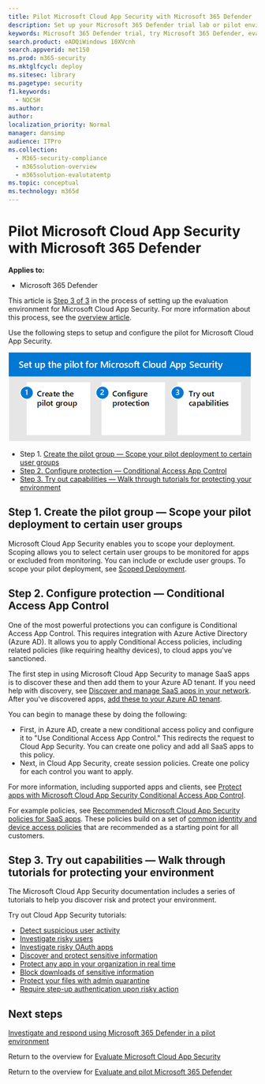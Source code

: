 ```yaml
---
title: Pilot Microsoft Cloud App Security with Microsoft 365 Defender
description: Set up your Microsoft 365 Defender trial lab or pilot environment to try out and experience the security solution designed to protect devices, identity, data, and applications in your organization.
keywords: Microsoft 365 Defender trial, try Microsoft 365 Defender, evaluate Microsoft 365 Defender, Microsoft 365 Defender evaluation lab, Microsoft 365 Defender pilot, cyber security, advanced persistent threat, enterprise security, devices, device, identity, users, data, applications, incidents, automated investigation and remediation, advanced hunting
search.product: eADQiWindows 10XVcnh
search.appverid: met150
ms.prod: m365-security
ms.mktglfcycl: deploy
ms.sitesec: library
ms.pagetype: security
f1.keywords: 
  - NOCSH
ms.author: 
author: 
localization_priority: Normal
manager: dansimp
audience: ITPro
ms.collection: 
  - M365-security-compliance
  - m365solution-overview
  - m365solution-evalutatemtp
ms.topic: conceptual
ms.technology: m365d
---
```


# Pilot Microsoft Cloud App Security with Microsoft 365 Defender


**Applies to:**
- Microsoft 365 Defender

This article is [Step 3 of 3](eval-defender-mcas-overview.md) in the process of setting up the evaluation environment for Microsoft Cloud App Security. For more information about this process, see the [overview article](eval-defender-mcas-overview.md).

Use the following steps to setup and configure the pilot for Microsoft Cloud App Security. 


![Steps for piloting Microsoft Cloud App Security](../../media/defender/m365-defender-mcas-pilot-steps.png)

- Step 1. [Create the pilot group — Scope your pilot deployment to certain user groups](#step-1-create-the-pilot-group--scope-your-pilot-deployment-to-certain-user-groups)
- [Step 2. Configure protection — Conditional Access App Control](#step-2-configure-protection--conditional-access-app-control)
- [Step 3. Try out capabilities — Walk through tutorials for protecting your environment](#step-3-try-out-capabilities--walk-through-tutorials-for-protecting-your-environment) 


## Step 1. Create the pilot group — Scope your pilot deployment to certain user groups

Microsoft Cloud App Security enables you to scope your deployment. Scoping allows you to select certain user groups to be monitored for apps or excluded from monitoring. You can include or exclude user groups. To scope your pilot deployment, see [Scoped Deployment](/cloud-app-security/scoped-deployment).


## Step 2. Configure protection — Conditional Access App Control

One of the most powerful protections you can configure is Conditional Access App Control. This requires integration with Azure Active Directory (Azure AD). It allows you to apply Conditional Access policies, including related policies (like requiring healthy devices), to cloud apps you've sanctioned. 

The first step in using Microsoft Cloud App Security to manage SaaS apps is to discover these and then add them to your Azure AD tenant. If you need help with discovery, see [Discover and manage SaaS apps in your network](/cloud-app-security/tutorial-shadow-it). After you've discovered apps, [add these to your Azure AD tenant](/azure/active-directory/manage-apps/add-application-portal).

You can begin to manage these by doing the following:

- First, in Azure AD, create a new conditional access policy and configure it to "Use Conditional Access App Control." This redirects the request to Cloud App Security. You can create one policy and add all SaaS apps to this policy.
- Next, in Cloud App Security, create session policies. Create one policy for each control you want to apply.

For more information, including supported apps and clients, see [Protect apps with Microsoft Cloud App Security Conditional Access App Control](/cloud-app-security/proxy-intro-aad). 

For example policies, see [Recommended Microsoft Cloud App Security policies for SaaS apps](../office-365-security/mcas-saas-access-policies.md). These policies build on a set of [common identity and device access policies](../office-365-security/microsoft-365-policies-configurations.md) that are recommended as a starting point for all customers. 

## Step 3. Try out capabilities — Walk through tutorials for protecting your environment 

The Microsoft Cloud App Security documentation includes a series of tutorials to help you discover risk and protect your environment. 

Try out Cloud App Security tutorials:

- [Detect suspicious user activity](/cloud-app-security/tutorial-suspicious-activity)
- [Investigate risky users](/cloud-app-security/tutorial-ueba)
- [Investigate risky OAuth apps](/cloud-app-security/investigate-risky-oauth)
- [Discover and protect sensitive information](/cloud-app-security/tutorial-dlp)
- [Protect any app in your organization in real time](/cloud-app-security/tutorial-proxy)
- [Block downloads of sensitive information](/cloud-app-security/use-case-proxy-block-session-aad)
- [Protect your files with admin quarantine](/cloud-app-security/use-case-admin-quarantine)
- [Require step-up authentication upon risky action](/cloud-app-security/tutorial-step-up-authentication)

## Next steps

[Investigate and respond using Microsoft 365 Defender in a pilot environment](eval-defender-investigate-respond.md)

Return to the overview for [Evaluate Microsoft Cloud App Security](eval-defender-mcas-overview.md)

Return to the overview for [Evaluate and pilot Microsoft 365 Defender](../office-365-security/defender/eval-overview.md)